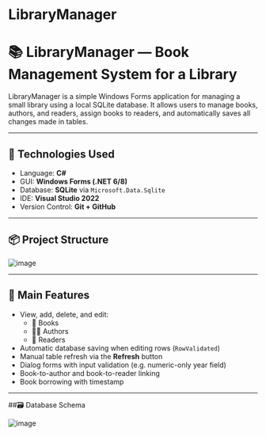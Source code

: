 # LibraryManager
# 📚 LibraryManager — Book Management System for a Library

LibraryManager is a simple Windows Forms application for managing a small library using a local SQLite database. It allows users to manage books, authors, and readers, assign books to readers, and automatically saves all changes made in tables.

---

## 🔧 Technologies Used

- Language: **C#**
- GUI: **Windows Forms (.NET 6/8)**
- Database: **SQLite** via `Microsoft.Data.Sqlite`
- IDE: **Visual Studio 2022**
- Version Control: **Git + GitHub**

---

## 📦 Project Structure

![image](https://github.com/user-attachments/assets/02a5cb4f-1629-4b00-ac19-fcd3b81a7ec1)


---

## 🧩 Main Features

- View, add, delete, and edit:
  - 📘 Books
  - 👨‍🎨 Authors
  - 🧍 Readers
- Automatic database saving when editing rows (`RowValidated`)
- Manual table refresh via the **Refresh** button
- Dialog forms with input validation (e.g. numeric-only year field)
- Book-to-author and book-to-reader linking
- Book borrowing with timestamp

---

##🗃️ Database Schema

![image](https://github.com/user-attachments/assets/02234f3e-aada-4824-b1e8-ed2522d25542)


